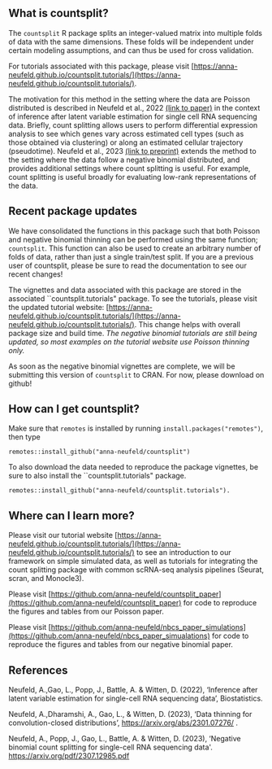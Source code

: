 What is countsplit?
-----

The ``countsplit`` R package splits an integer-valued matrix into multiple folds of data with the same dimensions. These folds will be independent under certain modeling assumptions, and can thus be used for cross validation. 

For tutorials associated with this package, please visit [https://anna-neufeld.github.io/countsplit.tutorials/](https://anna-neufeld.github.io/countsplit.tutorials/). 

The motivation for this method in the setting where the data are Poisson distributed is described in Neufeld et al., 2022 [(link to paper)](http://arxiv.org/abs/2207.00554) in the context of inference after latent variable estimation for single cell RNA sequencing data. Briefly, count splitting allows users to perform differential expression analysis to see which genes vary across estimated cell types (such as those obtained via clustering) or along an estimated cellular trajectory (pseudotime). Neufeld et al., 2023 [(link to preprint)](https://arxiv.org/pdf/2307.12985.pdf) extends the method to the setting where the data follow a negative binomial distributed, and provides additional settings where count splitting is useful. For example, count splitting is useful broadly for evaluating low-rank representations of the data.  

Recent package updates
-----

We have consolidated the functions in this package such that both Poisson and negative binomial thinning can be performed using the same function; `countsplit`. This function can also be used to create an arbitrary number of folds of data, rather than just a single train/test split. If you are a previous user of countsplit, please be sure to read the documentation to see our recent changes!

The vignettes and data associated with this package are stored in the associated ``countsplit.tutorials" package. To see the tutorials, please visit the updated tutorial website: [https://anna-neufeld.github.io/countsplit.tutorials/](https://anna-neufeld.github.io/countsplit.tutorials/). This change helps with overall package size and build time. *The negative binomial tutorials are still being updated, so most examples on the tutorial website use Poisson thinning only.* 

As soon as the negative binomial vignettes are complete, we will be submitting this version of ``countsplit`` to CRAN. For now, please download on github!

How can I get countsplit?
-----

Make sure that ``remotes`` is installed by running ``install.packages("remotes")``, then type

```{r}
remotes::install_github("anna-neufeld/countsplit")
```

To also download the data needed to reproduce the package vignettes, be sure to also install the ``countsplit.tutorials" package.

```{r}
remotes::install_github("anna-neufeld/countsplit.tutorials"). 
```

Where can I learn more? 
-----

Please visit our tutorial website [https://anna-neufeld.github.io/countsplit.tutorials/](https://anna-neufeld.github.io/countsplit.tutorials/) to see an introduction to our framework on simple simulated data, as well as tutorials for integrating the count splitting package with common scRNA-seq analysis pipelines (Seurat, scran, and Monocle3). 

Please visit [https://github.com/anna-neufeld/countsplit_paper](https://github.com/anna-neufeld/countsplit_paper) for code to reproduce the figures and tables from our Poisson paper. 

Please visit [https://github.com/anna-neufeld/nbcs_paper_simulations](https://github.com/anna-neufeld/nbcs_paper_simualations) for code to reproduce the figures and tables from our negative binomial paper. 

References 
----

Neufeld, A.,Gao, L., Popp, J., Battle, A. & Witten, D. (2022), ‘Inference after latent variable estimation for single-cell RNA sequencing data’, Biostatistics. 

Neufeld, A.,Dharamshi, A., Gao, L., & Witten, D. (2023), ‘Data thinning for convolution-closed distributions’, https://arxiv.org/abs/2301.07276/ . 

Neufeld, A., Popp, J., Gao, L., Battle, A. & Witten, D. (2023), ‘Negative binomial count splitting for single-cell RNA sequencing data'. https://arxiv.org/pdf/2307.12985.pdf



